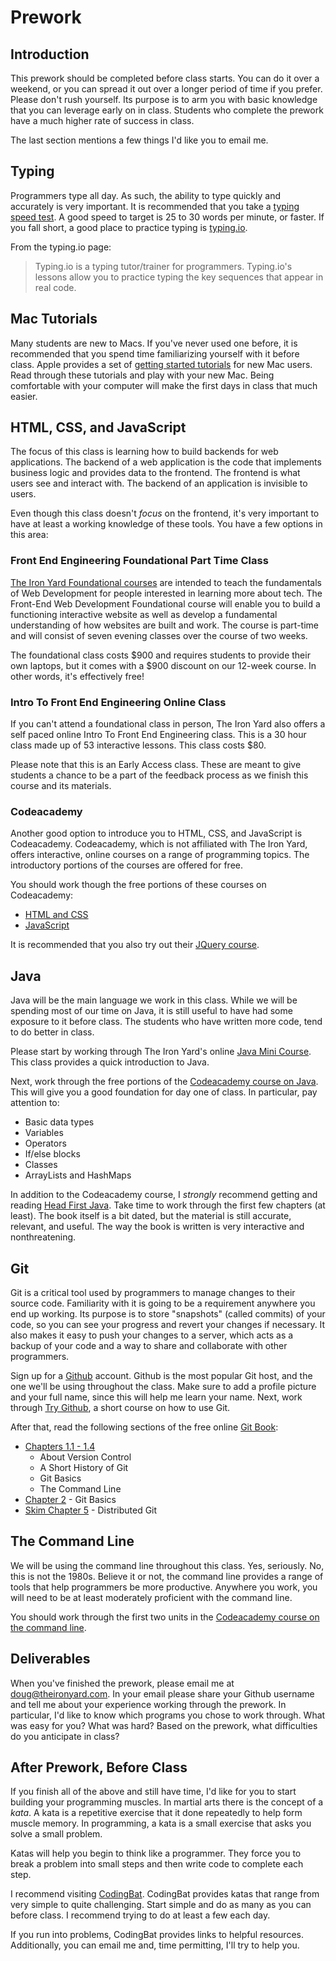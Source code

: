 # Prework

## Introduction

This prework should be completed before class starts. You can do it over a weekend, or you can spread it out over a longer period of time if you prefer. Please don't rush yourself. Its purpose is to arm you with basic knowledge that you can leverage early on in class. Students who complete the prework have a much higher rate of success in class.

The last section mentions a few things I'd like you to email me.

## Typing

Programmers type all day. As such, the ability to type quickly and accurately is very important. It is recommended that you take a [typing speed test](http://thetypingcat.com/typing-speed-test/1m). A good speed to target is 25 to 30 words per minute, or faster. If you fall short, a good place to practice typing is [typing.io](https://typing.io/). 

From the typing.io page:

> Typing.io is a typing tutor/trainer for programmers. Typing.io's lessons allow you to practice typing the key sequences that appear in real code.

## Mac Tutorials

Many students are new to Macs. If you've never used one before, it is recommended that you spend time familiarizing yourself with it before class. Apple provides a set of [getting started tutorials](https://support.apple.com/explore/new-to-mac) for new Mac users. Read through these tutorials and play with your new Mac. Being comfortable with your computer will make the first days in class that much easier.

## HTML, CSS, and JavaScript

The focus of this class is learning how to build backends for web applications. The backend of a web application is the code that implements business logic and provides data to the frontend. The frontend is what users see and interact with. The backend of an application is invisible to users.

Even though this class doesn't _focus_ on the frontend, it's very important to have at least a working knowledge of these tools. You have a few options in this area:

### Front End Engineering Foundational Part Time Class

[The Iron Yard Foundational courses](https://www.theironyard.com/courses/front-end-foundations) are intended to teach the fundamentals of Web Development for people interested in learning more about tech. The Front-End Web Development Foundational course will enable you to build a functioning interactive website as well as develop a fundamental understanding of how websites are built and work. The course is part-time and will consist of seven evening classes over the course of two weeks. 

The foundational class costs $900 and requires students to provide their own laptops, but it comes with a $900 discount on our 12-week course. In other words, it's effectively free!

### Intro To Front End Engineering Online Class

If you can't attend a foundational class in person, The Iron Yard also offers a self paced online Intro To Front End Engineering class. This is a 30 hour class made up of 53 interactive lessons. This class costs $80.

Please note that this is an Early Access class. These are meant to give students a chance to be a part of the feedback process as we finish this course and its materials. 

### Codeacademy

Another good option to introduce you to HTML, CSS, and JavaScript is Codeacademy. Codeacademy, which is not affiliated with The Iron Yard, offers interactive, online courses on a range of programming topics. The introductory portions of the courses are offered for free.

You should work though the free portions of these courses on Codeacademy:

* [HTML and CSS](https://www.codeacademy.com/learn/web)
* [JavaScript](https://www.codeacademy.com/learn/javascript)

It is recommended that you also try out their [JQuery course](https://www.codeacademy.com/learn/jquery).

## Java

Java will be the main language we work in this class. While we will be spending most of our time on Java, it is still useful to have had some exposure to it before class. The students who have written more code, tend to do better in class. 

Please start by working through The Iron Yard's online [Java Mini Course](https://newline.theironyard.com/paths/549). This class provides a quick introduction to Java. 

Next, work through the free portions of the [Codeacademy course on Java](https://www.codecademy.com/en/courses/learn-java). This will give you a good foundation for day one of class. In particular, pay attention to:

* Basic data types
* Variables
* Operators
* If/else blocks
* Classes
* ArrayLists and HashMaps

In addition to the Codeacademy course, I _strongly_ recommend getting and reading [Head First Java](https://smile.amazon.com/Head-First-Java-Kathy-Sierra/dp/0596009208?sa-no-redirect=1). Take time to work through  the first few chapters (at least). The book itself is a bit dated, but the material is still accurate, relevant, and useful. The way the book is written is very interactive and nonthreatening.

## Git

Git is a critical tool used by programmers to manage changes to their source code. Familiarity with it is going to be a requirement anywhere you end up working. Its purpose is to store "snapshots" (called commits) of your code, so you can see your progress and revert your changes if necessary. It also makes it easy to push your changes to a server, which acts as a backup of your code and a way to share and collaborate with other programmers.

Sign up for a [Github](https://github.com/) account. Github is the most popular Git host, and the one we'll be using throughout the class. Make sure to add a profile picture and your full name, since this will help me learn your name. Next, work through [Try Github](https://try.github.io/), a short course on how to use Git.

After that, read the following sections of the free online [Git Book](https://git-scm.com/book/en/v2):

* [Chapters 1.1 - 1.4](https://git-scm.com/book/en/v2/Getting-Started-About-Version-Control)
	* About Version Control
	* A Short History of Git
	* Git Basics
	* The Command Line
* [Chapter 2](https://git-scm.com/book/en/v2/Git-Basics-Getting-a-Git-Repository) - Git Basics
* [Skim Chapter 5](https://git-scm.com/book/en/v2/Distributed-Git-Distributed-Workflows) - Distributed Git

## The Command Line

We will be using the command line throughout this class. Yes, seriously. No, this is not the 1980s. Believe it or not, the command line provides a range of tools that help programmers be more productive. Anywhere you work, you will need to be at least moderately proficient with the command line.

You should work through the first two units in the [Codeacademy course on the command line](https://www.codeacademy.com/learn/learn-the-command-line).

## Deliverables

When you've finished the prework, please email me at  doug@theironyard.com. In your email please share your Github username and tell me about your experience working through the prework. In particular, I'd like to know which programs you chose to work through. What was easy for you? What was hard? Based on the prework, what difficulties do you anticipate in class?

## After Prework, Before Class

If you finish all of the above and still have time, I'd like for you to start building your programming muscles. In martial arts there is the concept of a _kata_. A kata is a repetitive exercise that it done repeatedly to help form muscle memory. In programming, a kata is a small exercise that asks you solve a small problem.

Katas will help you begin to think like a programmer. They force you to break a problem into small steps and then write code to complete each step.

I recommend visiting [CodingBat](http://codingbat.com/java). CodingBat provides katas that range from very simple to quite challenging. Start simple and do as many as you can before class. I recommend trying to do at least a few each day. 

If you run into problems, CodingBat provides links to helpful resources. Additionally, you can email me and, time permitting, I'll try to help you.
